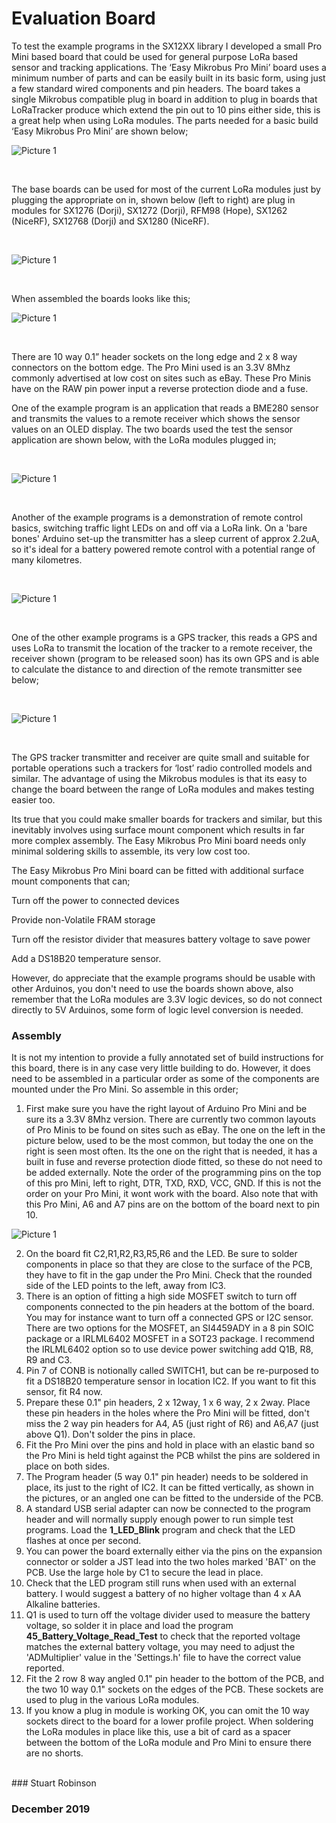 # Evaluation Board

To test the example programs in the SX12XX library I developed a small Pro Mini based board that could be used for general purpose LoRa based sensor and tracking applications. The ‘Easy Mikrobus Pro Mini’ board uses a minimum number of parts and can be easily built in its basic form, using just a few standard wired components and pin headers. 
The board takes a single Mikrobus compatible plug in board in addition to plug in boards that  LoRaTracker produce which extend the pin out to 10 pins either side, this is a great help when using LoRa modules. The parts needed for a basic build ‘Easy Mikrobus Pro Mini’ are shown below;


![Picture 1](pictures/Easy_Mikrobus_Parts.jpg)

<br>

The base boards can be used for most of the current LoRa modules just by plugging the appropriate on in, shown below (left to right) are plug in modules for SX1276 (Dorji), SX1272 (Dorji), RFM98 (Hope), SX1262 (NiceRF), SX12768 (Dorji) and SX1280 (NiceRF). 

<br>

![Picture 1](pictures/LoRa_Mikrobus_Modules.jpg)

<br>

When assembled the boards looks like this;



![Picture 1](pictures/Easy_Mikrobus_Assembled.jpg)

<br>

There are 10 way 0.1” header sockets on the long edge and 2 x 8 way connectors on the bottom edge. The Pro Mini used is an 3.3V 8Mhz commonly advertised at low cost on sites such as eBay. These Pro Minis have on the RAW pin power input a reverse protection diode and a fuse. 

One of the example program is an application that reads a BME280 sensor and transmits the values to a remote receiver which shows the sensor values on an OLED display. The two boards used the test the sensor application are shown below, with the LoRa modules plugged in;

<br>

![Picture 1](pictures/Easy_Mikrobus_Sensor.jpg)

<br>

Another of the example programs is a demonstration of remote control basics, switching traffic light LEDs on and off via a LoRa link. On a 'bare bones' Arduino set-up the transmitter has a sleep current of approx 2.2uA, so it's ideal for a battery powered remote control with a potential range of many kilometres.

<br>
 
![Picture 1](pictures/Easy_Mikrobus_Remote_Control.jpg)

<br>

One of the other example programs is a GPS tracker, this reads a GPS and uses LoRa to transmit the location of the tracker to a remote receiver, the receiver shown (program to be released soon) has its own GPS and is able to calculate the distance to and direction of the remote transmitter see below;

<br>

![Picture 1](pictures/Easy_Mikrobus_GPS_Tracker.jpg)

<br>


The GPS tracker transmitter and receiver are quite small and suitable for portable operations such a trackers for ‘lost’ radio controlled models and similar. The advantage of using the Mikrobus modules is that its easy to change the board between the range of LoRa modules and makes testing easier too. 

Its true that you could make smaller boards for trackers and similar, but this inevitably involves using surface mount component which results in far more complex assembly. The Easy Mikrobus Pro Mini board needs only minimal soldering skills to assemble, its very low cost too.
 
The  Easy Mikrobus Pro Mini board can be fitted with additional surface mount components that can;

Turn off the power to connected devices

Provide non-Volatile FRAM storage

Turn off the resistor divider that measures battery voltage to save power

Add a DS18B20 temperature sensor.

However,  do appreciate that the example programs should be usable with other Arduinos, you don't need to use the boards shown above, also remember that the LoRa modules are 3.3V logic devices, so do not connect directly to 5V Arduinos, some form of logic level conversion is needed. 


### Assembly

It is not my intention to provide a fully annotated set of build instructions for this board, there is in any case very little building to do. However, it does need to be assembled in a particular order as some of the components are mounted under the Pro Mini. So assemble in this order;

1. First make sure you have the right layout of Arduino Pro Mini and be sure its a 3.3V 8Mhz version. There are currently two common layouts of Pro Minis to be found on sites such as eBay. The one on the left in the picture below, used to be the most common, but today the one on the right is seen most often. Its the one on the right that is needed, it has a built in fuse and reverse protection diode fitted, so these do not need to be added externally. Note the order of the programming pins on the top of this pro Mini, left to right, DTR, TXD, RXD, VCC, GND. If this is not the order on your Pro Mini, it wont work with the board. Also note that with this Pro Mini, A6 and A7 pins are on the bottom of the board next to pin 10.


![Picture 1](pictures/ProMini_Comparison.jpg)


2. On the board fit C2,R1,R2,R3,R5,R6 and the LED. Be sure to solder components in place so that they are close to the surface of the PCB, they have to fit in the gap under the Pro Mini. Check that the rounded side of the LED points to the left, away from IC3. 
3. There is an option of fitting a high side MOSFET switch to turn off components connected to the pin headers at the bottom of the board. You may for instance want to turn off a connected GPS or I2C sensor. There are two options for the MOSFET, an SI4459ADY in a 8 pin SOIC package or a IRLML6402 MOSFET in a SOT23 package. I recommend the IRLML6402 option so to use device power switching add Q1B, R8, R9 and C3. 
4. Pin 7 of CONB is notionally called SWITCH1, but can be re-purposed to fit a DS18B20 temperature sensor in location IC2. If you want to fit this sensor, fit R4 now. 
5. Prepare these 0.1" pin headers, 2 x 12way, 1 x 6 way, 2 x 2way. Place these pin headers in the holes where the Pro Mini will be fitted, don't miss the 2 way pin headers for A4, A5 (just right of R6) and A6,A7 (just above Q1). Don't solder the pins in place. 
6. Fit  the Pro Mini over the pins and hold in place with an elastic band so the Pro Mini is held tight against the PCB whilst the pins are soldered in place on both sides. 
7. The Program header (5 way 0.1" pin header) needs to be soldered in place, its just to the right of IC2. It can be fitted vertically, as shown in the pictures, or an angled one can be fitted to the underside of the PCB. 
8. A standard USB serial adapter can now be connected to the program header and will normally supply enough power to run simple test programs. Load the **1\_LED\_Blink** program and check that the LED flashes at once per second. 
9. You can power the board externally either via the pins on the expansion connector or solder a JST lead into the two holes marked 'BAT' on the PCB. Use the large hole by C1 to secure the lead in place. 
10. Check that the LED program still runs when used with an external battery. I would suggest a battery of no higher voltage than 4 x AA Alkaline batteries.
11. Q1 is used to turn off the voltage divider used to measure the battery voltage, so solder it in place and load the program **45\_Battery\_Voltage\_Read\_Test** to check that the reported voltage matches the external battery voltage, you may need to adjust the 'ADMultiplier' value in the 'Settings.h' file to have the correct value reported. 
12. Fit the 2 row 8 way angled 0.1" pin header to the bottom of the PCB, and the two 10 way 0.1" sockets on the edges of the PCB. These sockets are used to plug in the various LoRa modules. 
13. If you know a plug in module is working OK, you can omit the 10 way sockets direct to the board for a lower profile project. When soldering the LoRa modules in place like this, use a bit of card as a spacer between the bottom of the LoRa module and Pro Mini to ensure there are no shorts.       




<br>
### Stuart Robinson

### December 2019


